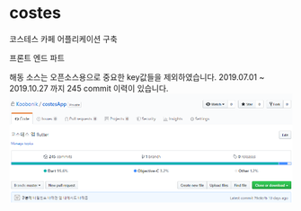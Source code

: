 # costes

코스테스 카페 어플리케이션 구축

프론트 엔드 파트

해동 소스는 오픈소스용으로 중요한 key값들을 제외하였습니다.
2019.07.01 ~ 2019.10.27 까지 245 commit 이력이 있습니다.
![capture](./asset/flutter.PNG)